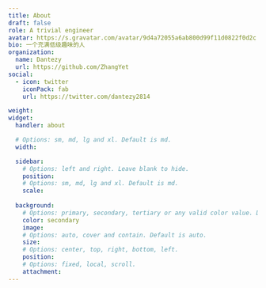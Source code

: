 ```yaml
---
title: About
draft: false
role: A trivial engineer
avatar: https://s.gravatar.com/avatar/9d4a72055a6ab800d99f11d0822f0d2c
bio: 一个充满低级趣味的人
organization:
  name: Dantezy
  url: https://github.com/ZhangYet
social:
  - icon: twitter
    iconPack: fab
    url: https://twitter.com/dantezy2814

weight:
widget:
  handler: about

  # Options: sm, md, lg and xl. Default is md.
  width:

  sidebar:
    # Options: left and right. Leave blank to hide.
    position:
    # Options: sm, md, lg and xl. Default is md.
    scale:
  
  background:
    # Options: primary, secondary, tertiary or any valid color value. Default is primary.
    color: secondary
    image:
    # Options: auto, cover and contain. Default is auto.
    size:
    # Options: center, top, right, bottom, left.
    position:
    # Options: fixed, local, scroll.
    attachment: 
---
```



